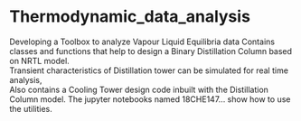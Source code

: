 # Thermodynamic_data_analysis
Developing a Toolbox to analyze Vapour Liquid Equilibria data
Contains classes and functions that help to design a Binary Distillation Column based on NRTL model. <br>
Transient characteristics of Distillation tower can be simulated for real time analysis, <br>
Also contains a Cooling Tower design code inbuilt with the Distillation Column model.
The jupyter notebooks named 18CHE147... show how to use the utilities.
